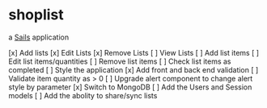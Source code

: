 # shoplist

a [Sails](http://sailsjs.org) application

[x] Add lists
[x] Edit Lists
[x] Remove Lists
[ ] View Lists
[ ] Add list items
[ ] Edit list items/quantities
[ ] Remove list items
[ ] Check list items as completed
[ ] Style the application
[x] Add front and back end validation
[ ] Validate item quantity as > 0
[ ] Upgrade alert component to change alert style by parameter
[x] Switch to MongoDB
[ ] Add the Users and Session models
[ ] Add the abolity to share/sync lists

